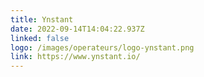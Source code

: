 ```yaml
---
title: Ynstant
date: 2022-09-14T14:04:22.937Z
linked: false
logo: /images/operateurs/logo-ynstant.png
link: https://www.ynstant.io/
---
```

